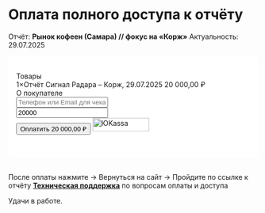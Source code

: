 # Оплата полного доступа к отчёту

Отчёт: **Рынок кофеен (Самара) // фокус на «Корж»**
Актуальность: 29.07.2025

<ClientOnly>
  <div class="payment-form-container" style="background-color: #ffffff; padding: 2rem 1rem; border-radius: 8px;">
    <link rel="stylesheet" href="https://yookassa.ru/integration/simplepay/css/yookassa_construct_form.css?v=1.25.0">
    <form class="yoomoney-payment-form" action="https://yookassa.ru/integration/simplepay/payment" method="post" accept-charset="utf-8">
        <div class="ym-products">
            <div class="ym-block-title ym-products-title">Товары</div>
            <div class="ym-product">
                <div class="ym-product-line">
                    <span class="ym-product-description"><span class="ym-product-count">1×</span>Отчёт Сигнал Радара – Корж, 29.07.2025</span>
                    <span class="ym-product-price" data-price="20000" data-id="615" data-count="1">20&nbsp;000,00&nbsp;₽</span>
                </div>
                <input disabled="" type="hidden" name="text" value="Отчёт Сигнал Радара – Корж, 29.07.2025">
                <input disabled="" type="hidden" name="price" value="20000">
                <input disabled="" type="hidden" name="quantity" value="1">
                <input disabled="" type="hidden" name="paymentSubjectType" value="commodity">
                <input disabled="" type="hidden" name="paymentMethodType" value="full_prepayment">
                <input disabled="" type="hidden" name="tax" value="1">
            </div>
        </div>
        <input value="" type="hidden" name="ym_merchant_receipt">
        <div class="ym-customer-info">
            <div class="ym-block-title">О покупателе</div>
            <input name="email" class="ym-input" placeholder="Телефон или Email для чека" type="text" value="">
        </div>
        <div class="ym-hidden-inputs">
            <input name="shopSuccessURL" type="hidden" value="https://drive.google.com/file/d/1-6ryIugzyfIKHej9u1_R7BQItw54C3Uq/view?usp=drive_link">
            <input name="shopFailURL" type="hidden" value="https://runscale.ru/radar/signal/payment">
        </div>
        <div class="ym-payment-btn-block ym-before-line ym-align-space-between">
            <div class="ym-input-icon-rub ym-display-none">
                <input name="sum" placeholder="0.00" class="ym-input ym-sum-input ym-required-input" type="number" step="any" value="20000">
            </div>
            <button data-text="Оплатить" class="ym-btn-pay ym-result-price">
                <span class="ym-text-crop">Оплатить</span>
                <span class="ym-price-output">20&nbsp;000,00&nbsp;₽</span>
            </button>
            <img src="https://yookassa.ru/integration/simplepay/img/iokassa-gray.svg?v=1.25.0" class="ym-logo" width="114" height="27" alt="ЮKassa">
        </div>
        <input name="shopId" type="hidden" value="1026515">
    </form>
  </div>
  <script src="https://yookassa.ru/integration/simplepay/js/yookassa_construct_form.js?v=1.25.0"></script>
</ClientOnly>

<br>

После оплаты нажмите → Вернуться на сайт → Пройдите по ссылке к отчёту
[**Техническая поддержка**](/about/contacts) по вопросам оплаты и доступа

Удачи в работе.
